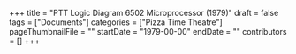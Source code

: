 +++
title = "PTT Logic Diagram 6502 Microprocessor (1979)"
draft = false
tags = ["Documents"]
categories = ["Pizza Time Theatre"]
pageThumbnailFile = ""
startDate = "1979-00-00"
endDate = ""
contributors = []
+++
